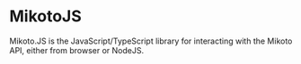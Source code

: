 # MikotoJS

Mikoto.JS is the JavaScript/TypeScript library for interacting with the Mikoto API, either from browser or NodeJS.
